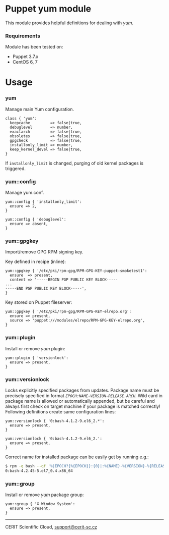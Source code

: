 # Puppet yum module

This module provides helpful definitions for dealing with *yum*.

### Requirements

Module has been tested on:

* Puppet 3.7.x
* CentOS 6, 7

# Usage

### yum

Manage main Yum configuration.

```puppet
class { 'yum':
  keepcache         => false|true,
  debuglevel        => number,
  exactarch         => false|true,
  obsoletes         => false|true,
  gpgcheck          => false|true,
  installonly_limit => number,
  keep_kernel_devel => false|true,
}
```

If `installonly_limit` is changed, purging of old kernel packages is triggered.

### yum::config

Manage yum.conf.

```puppet
yum::config { 'installonly_limit':
  ensure => 2,
}

yum::config { 'debuglevel':
  ensure => absent,
}
```

### yum::gpgkey

Import/remove GPG RPM signing key.

Key defined in recipe (inline):

```puppet
yum::gpgkey { '/etc/pki/rpm-gpg/RPM-GPG-KEY-puppet-smoketest1':
  ensure  => present,
  content => '-----BEGIN PGP PUBLIC KEY BLOCK-----
...
-----END PGP PUBLIC KEY BLOCK-----',
}
```

Key stored on Puppet fileserver:

```puppet
yum::gpgkey { '/etc/pki/rpm-gpg/RPM-GPG-KEY-elrepo.org':
  ensure => present,
  source => 'puppet:///modules/elrepo/RPM-GPG-KEY-elrepo.org',
}
```

### yum::plugin

Install or remove *yum* plugin:

```puppet
yum::plugin { 'versionlock':
  ensure => present,
}
```

### yum::versionlock

Locks explicitly specified packages from updates. Package name must
be precisely specified in format *`EPOCH:NAME-VERSION-RELEASE.ARCH`*.
Wild card in package name is allowed or automatically appended,
but be careful and always first check on target machine if your
package is matched correctly! Following definitions create same
configuration lines:

```puppet
yum::versionlock { '0:bash-4.1.2-9.el6_2.*':
  ensure => present,
}

yum::versionlock { '0:bash-4.1.2-9.el6_2.':
  ensure => present,
}
```

Correct name for installed package can be easily get by running e.g.:

```bash
$ rpm -q bash --qf '%|EPOCH?{%{EPOCH}}:{0}|:%{NAME}-%{VERSION}-%{RELEASE}.%{ARCH}\n'
0:bash-4.2.45-5.el7_0.4.x86_64
```

### yum::group

Install or remove *yum* package group:

```puppet
yum::group { 'X Window System':
  ensure => present,
}
```

***

CERIT Scientific Cloud, <support@cerit-sc.cz>
